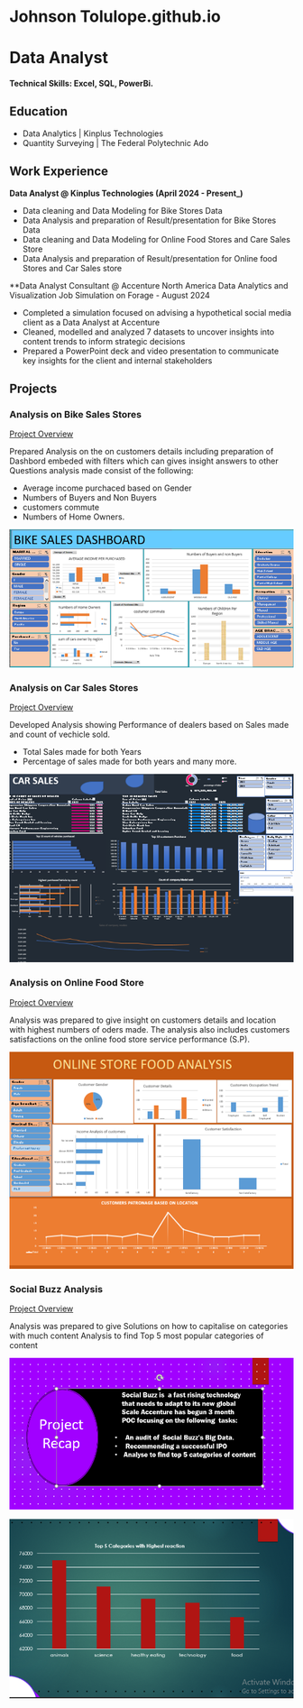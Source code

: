 # Johnson Tolulope.github.io
# Data Analyst

#### Technical Skills: Excel, SQL, PowerBi.

## Education

-  Data Analytics	| Kinplus Technologies  			        		
-  Quantity Surveying | The Federal Polytechnic Ado 

## Work Experience
**Data Analyst @ Kinplus Technologies (April 2024 - Present_)**
- Data cleaning and Data Modeling for Bike Stores Data
- Data Analysis  and preparation of Result/presentation for Bike Stores Data
- Data cleaning and Data Modeling for Online Food Stores and Care Sales Store
- Data Analysis  and preparation of Result/presentation for Online food Stores and Car Sales store

**Data Analyst Consultant @ Accenture North America Data Analytics and Visualization Job Simulation on Forage - August 2024

 - Completed a simulation focused on advising a hypothetical social media client
   as a Data Analyst at Accenture
 - Cleaned, modelled and analyzed 7 datasets to uncover insights into content
   trends to inform strategic decisions
 - Prepared a PowerPoint deck and video presentation to communicate key insights
   for the client and internal stakeholders


## Projects
### Analysis on Bike Sales Stores
[Project Overview](https://www.mdpi.com/1424-8220/22/8/3048)

Prepared Analysis on the on customers details including preparation of Dashbord embeded with filters which can gives insight answers to other Questions
analysis made consist of the following:
- Average income purchaced based on Gender
- Numbers of Buyers and Non Buyers
- customers commute
- Numbers of Home Owners.

![Dashboard](https://github.com/JohnsonTolulope/JohnsonTolulope.github.io/blob/main/Capture%20bIKE%20SALES.PNG)


### Analysis on Car Sales Stores
[Project Overview](https://github.com/JohnsonTolulope/Car-Sales)

Developed Analysis showing Performance of dealers based on Sales made and count of vechicle sold.
- Total Sales made for both Years
- Percentage of sales made for both years  and many more.

![Dashboard](https://github.com/JohnsonTolulope/JohnsonTolulope.github.io/blob/main/Capture%20car%20sales%20Dashboard.PNG)


### Analysis on Online Food Store
[Project Overview](https://github.com/JohnsonTolulope/ONLINE-FOOD-STORE-ANALYSIS)

Analysis was prepared to give insight on customers details and location with highest numbers of oders made.
The analysis also includes customers satisfactions on the online food store service performance (S.P).

![Dashboard](https://github.com/JohnsonTolulope/JohnsonTolulope.github.io/blob/main/foodstore%20Dashboard.PNG)


### Social Buzz Analysis
[Project Overview](https://www.mdpi.com/1424-8220/22/8/3048)

Analysis was prepared to give Solutions on how to capitalise on categories with much content
Analysis  to find Top 5 most popular categories of content

![image](https://github.com/JohnsonTolulope/JohnsonTolulope.github.io/blob/main/Accentures%20project.PNG)


![Dashboard](https://github.com/JohnsonTolulope/JohnsonTolulope.github.io/blob/main/Social%20Buzz.PNG)










